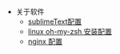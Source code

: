 * 关于软件
    * [sublimeText配置](softwares/sublimeText)
    * [linux oh-my-zsh 安装配置](softwares/oh-my-zsh)
    * [nginx 配置](softwares/xx-nginx)
